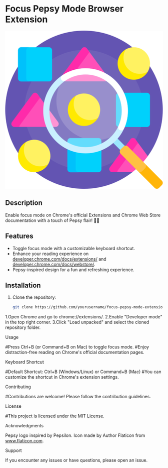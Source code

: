 # Focus Pepsy Mode Browser Extension

![Extension Icon](images/icon-128.png)

## Description

Enable focus mode on Chrome's official Extensions and Chrome Web Store documentation with a touch of Pepsy flair! 🚀🥤

## Features

- Toggle focus mode with a customizable keyboard shortcut.
- Enhance your reading experience on [developer.chrome.com/docs/extensions/](https://developer.chrome.com/docs/extensions/) and [developer.chrome.com/docs/webstore/](https://developer.chrome.com/docs/webstore/).
- Pepsy-inspired design for a fun and refreshing experience.

## Installation

1. Clone the repository:

   ```bash
   git clone https://github.com/yourusername/focus-pepsy-mode-extension.git

1.Open Chrome and go to chrome://extensions/.
2.Enable "Developer mode" in the top right corner.
3.Click "Load unpacked" and select the cloned repository folder.

Usage

#Press Ctrl+B (or Command+B on Mac) to toggle focus mode.
#Enjoy distraction-free reading on Chrome's official documentation pages.

Keyboard Shortcut

#Default Shortcut: Ctrl+B (Windows/Linux) or Command+B (Mac)
#You can customize the shortcut in Chrome's extension settings.

Contributing

#Contributions are welcome! Please follow the contribution guidelines.

License

#This project is licensed under the MIT License.

Acknowledgments

Pepsy logo inspired by Pepsilon.
Icon made by Author Flaticon from www.flaticon.com.

Support

If you encounter any issues or have questions, please open an issue.
